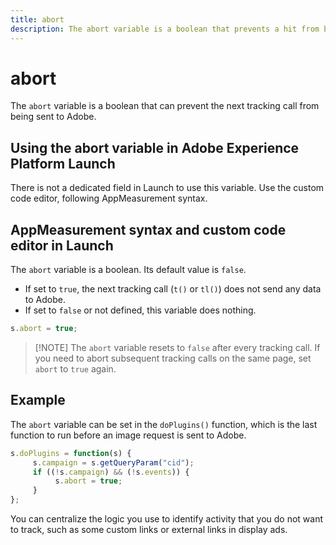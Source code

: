```yaml
---
title: abort
description: The abort variable is a boolean that prevents a hit from being sent to Adobe data collection servers.
---
```


# abort

The `abort` variable is a boolean that can prevent the next tracking call from being sent to Adobe.

## Using the abort variable in Adobe Experience Platform Launch

There is not a dedicated field in Launch to use this variable. Use the custom code editor, following AppMeasurement syntax.

## AppMeasurement syntax and custom code editor in Launch

The `abort` variable is a boolean. Its default value is `false`.

* If set to `true`, the next tracking call (`t()` or `tl()`) does not send any data to Adobe.
* If set to `false` or not defined, this variable does nothing.

```js
s.abort = true;
```

> [!NOTE] The `abort` variable resets to `false` after every tracking call. If you need to abort subsequent tracking calls on the same page, set `abort` to `true` again.

## Example

The `abort` variable can be set in the `doPlugins()` function, which is the last function to run before an image request is sent to Adobe.

```js
s.doPlugins = function(s) {
     s.campaign = s.getQueryParam("cid");
     if ((!s.campaign) && (!s.events)) {
          s.abort = true;
     }
};
```

You can centralize the logic you use to identify activity that you do not want to track, such as some custom links or external links in display ads.
